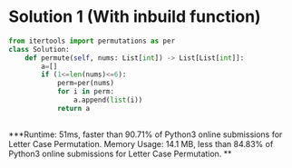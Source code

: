 # Solution 1 (With inbuild function)

``` python
from itertools import permutations as per
class Solution:
    def permute(self, nums: List[int]) -> List[List[int]]:
        a=[]
        if (1<=len(nums)<=6):
            perm=per(nums)
            for i in perm:
                a.append(list(i))
            return a
        
```
***Runtime: 51ms, faster than 90.71% of Python3 online submissions for Letter Case Permutation.
Memory Usage: 14.1 MB, less than 84.83% of Python3 online submissions for Letter Case Permutation. **
